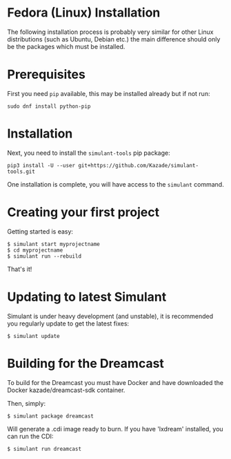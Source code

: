 
# Fedora (Linux) Installation

The following installation process is probably very similar for other Linux distributions (such as Ubuntu, Debian etc.) the main difference should
only be the packages which must be installed.

# Prerequisites

First you need `pip` available, this may be installed already but if not run:

```
sudo dnf install python-pip
```

# Installation

Next, you need to install the `simulant-tools` pip package:

```
pip3 install -U --user git+https://github.com/Kazade/simulant-tools.git
```

One installation is complete, you will have access to the `simulant` command.


# Creating your first project

Getting started is easy:

```
$ simulant start myprojectname
$ cd myprojectname
$ simulant run --rebuild
```

That's it!

# Updating to latest Simulant

Simulant is under heavy development (and unstable), it is recommended you regularly update to get the latest fixes:

```
$ simulant update
```

# Building for the Dreamcast

To build for the Dreamcast you must have Docker and have downloaded the Docker kazade/dreamcast-sdk container.

Then, simply:

```
$ simulant package dreamcast
```

Will generate a .cdi image ready to burn. If you have 'lxdream' installed, you can run the CDI:

```
$ simulant run dreamcast
```
